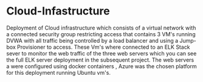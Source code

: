 # Cloud-Infastructure
Deployment of Cloud infrastructure which consists of a virtual network with a connected security group restricting access that contains 3 VM's running DVWA with all traffic being controlled by a load balancer and using a Jump-box Provisioner to access. These Vm's where connected to an ELK Stack sever to monitor the web traffic of the three web servers which you can see the full ELK server deployment in the subsequent project. The web servers a were configured using docker containers , Azure was the chosen platform for this deployment running Ubuntu vm's. 
